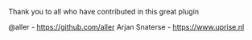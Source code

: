 Thank you to all who have contributed in this great plugin

@aller - https://github.com/aller
Arjan Snaterse - https://www.uprise.nl
